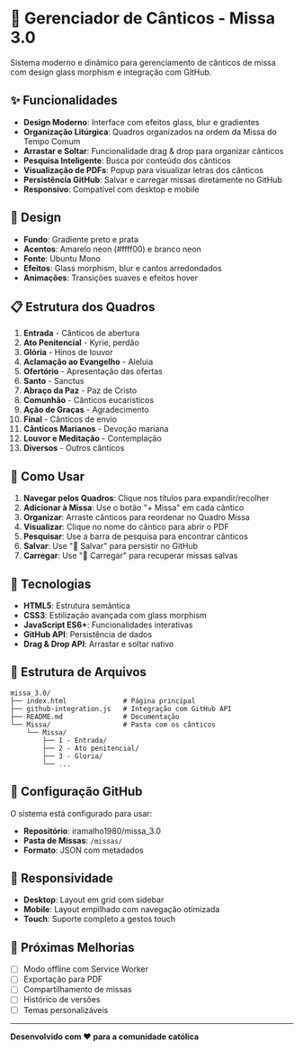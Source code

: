 # 🎵 Gerenciador de Cânticos - Missa 3.0

Sistema moderno e dinâmico para gerenciamento de cânticos de missa com design glass morphism e integração com GitHub.

## ✨ Funcionalidades

- **Design Moderno**: Interface com efeitos glass, blur e gradientes
- **Organização Litúrgica**: Quadros organizados na ordem da Missa do Tempo Comum
- **Arrastar e Soltar**: Funcionalidade drag & drop para organizar cânticos
- **Pesquisa Inteligente**: Busca por conteúdo dos cânticos
- **Visualização de PDFs**: Popup para visualizar letras dos cânticos
- **Persistência GitHub**: Salvar e carregar missas diretamente no GitHub
- **Responsivo**: Compatível com desktop e mobile

## 🎨 Design

- **Fundo**: Gradiente preto e prata
- **Acentos**: Amarelo neon (#ffff00) e branco neon
- **Fonte**: Ubuntu Mono
- **Efeitos**: Glass morphism, blur e cantos arredondados
- **Animações**: Transições suaves e efeitos hover

## 📋 Estrutura dos Quadros

1. **Entrada** - Cânticos de abertura
2. **Ato Penitencial** - Kyrie, perdão
3. **Glória** - Hinos de louvor
4. **Aclamação ao Evangelho** - Aleluia
5. **Ofertório** - Apresentação das ofertas
6. **Santo** - Sanctus
7. **Abraço da Paz** - Paz de Cristo
8. **Comunhão** - Cânticos eucarísticos
9. **Ação de Graças** - Agradecimento
10. **Final** - Cânticos de envio
11. **Cânticos Marianos** - Devoção mariana
12. **Louvor e Meditação** - Contemplação
13. **Diversos** - Outros cânticos

## 🚀 Como Usar

1. **Navegar pelos Quadros**: Clique nos títulos para expandir/recolher
2. **Adicionar à Missa**: Use o botão "+ Missa" em cada cântico
3. **Organizar**: Arraste cânticos para reordenar no Quadro Missa
4. **Visualizar**: Clique no nome do cântico para abrir o PDF
5. **Pesquisar**: Use a barra de pesquisa para encontrar cânticos
6. **Salvar**: Use "💾 Salvar" para persistir no GitHub
7. **Carregar**: Use "📂 Carregar" para recuperar missas salvas

## 🔧 Tecnologias

- **HTML5**: Estrutura semântica
- **CSS3**: Estilização avançada com glass morphism
- **JavaScript ES6+**: Funcionalidades interativas
- **GitHub API**: Persistência de dados
- **Drag & Drop API**: Arrastar e soltar nativo

## 📁 Estrutura de Arquivos

```
missa_3.0/
├── index.html              # Página principal
├── github-integration.js   # Integração com GitHub API
├── README.md               # Documentação
└── Missa/                  # Pasta com os cânticos
    └── Missa/
        ├── 1 - Entrada/
        ├── 2 - Ato penitencial/
        ├── 3 - Gloria/
        └── ...
```

## 🔐 Configuração GitHub

O sistema está configurado para usar:
- **Repositório**: iramalho1980/missa_3.0
- **Pasta de Missas**: `/missas/`
- **Formato**: JSON com metadados

## 📱 Responsividade

- **Desktop**: Layout em grid com sidebar
- **Mobile**: Layout empilhado com navegação otimizada
- **Touch**: Suporte completo a gestos touch

## 🎯 Próximas Melhorias

- [ ] Modo offline com Service Worker
- [ ] Exportação para PDF
- [ ] Compartilhamento de missas
- [ ] Histórico de versões
- [ ] Temas personalizáveis

---

**Desenvolvido com ❤️ para a comunidade católica**

